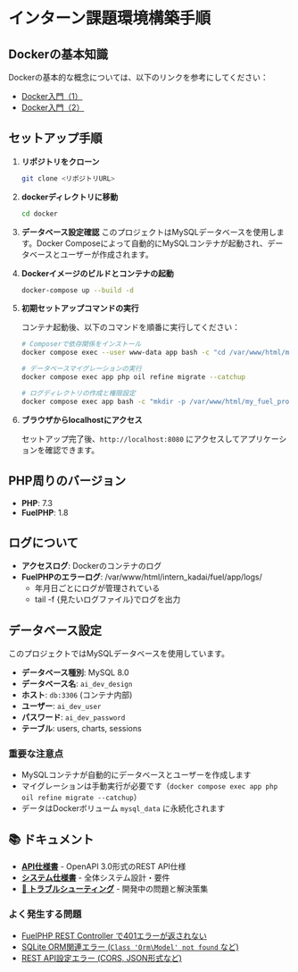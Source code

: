 # インターン課題環境構築手順

## Dockerの基本知識
Dockerの基本的な概念については、以下のリンクを参考にしてください：
- [Docker入門（1）](https://qiita.com/Sicut_study/items/4f301d000ecee98e78c9)
- [Docker入門（2）](https://qiita.com/takusan64/items/4d622ce1858c426719c7)

## セットアップ手順

1. **リポジトリをクローン**
   ```bash
   git clone <リポジトリURL>
   ```

2. **dockerディレクトリに移動**
   ```bash
   cd docker
   ```

3. **データベース設定確認**
   このプロジェクトはMySQLデータベースを使用します。Docker Composeによって自動的にMySQLコンテナが起動され、データベースとユーザーが作成されます。

4. **Dockerイメージのビルドとコンテナの起動**
   ```bash
   docker-compose up --build -d
   ```

5. **初期セットアップコマンドの実行**
   
   コンテナ起動後、以下のコマンドを順番に実行してください：
   
   ```bash
   # Composerで依存関係をインストール
   docker compose exec --user www-data app bash -c "cd /var/www/html/my_fuel_project && php composer.phar install --no-dev --optimize-autoloader --no-scripts"
   
   # データベースマイグレーションの実行
   docker compose exec app php oil refine migrate --catchup
   
   # ログディレクトリの作成と権限設定
   docker compose exec app bash -c "mkdir -p /var/www/html/my_fuel_project/fuel/app/logs && chown -R www-data:www-data /var/www/html/my_fuel_project/fuel/app/logs && chmod -R 755 /var/www/html/my_fuel_project/fuel/app/logs"
   ```

6. **ブラウザからlocalhostにアクセス**
   
   セットアップ完了後、`http://localhost:8080` にアクセスしてアプリケーションを確認できます。

## PHP周りのバージョン
- **PHP**: 7.3
- **FuelPHP**: 1.8

## ログについて
- **アクセスログ**: Dockerのコンテナのログ
- **FuelPHPのエラーログ**: /var/www/html/intern_kadai/fuel/app/logs/
  - 年月日ごとにログが管理されている
  - tail -f {見たいログファイル}でログを出力

## データベース設定
このプロジェクトではMySQLデータベースを使用しています。

- **データベース種別**: MySQL 8.0
- **データベース名**: `ai_dev_design`
- **ホスト**: `db:3306` (コンテナ内部)
- **ユーザー**: `ai_dev_user`
- **パスワード**: `ai_dev_password`
- **テーブル**: users, charts, sessions

### 重要な注意点
- MySQLコンテナが自動的にデータベースとユーザーを作成します
- マイグレーションは手動実行が必要です（`docker compose exec app php oil refine migrate --catchup`）
- データはDockerボリューム `mysql_data` に永続化されます

## 📚 ドキュメント

- **[API仕様書](./docs/api.yml)** - OpenAPI 3.0形式のREST API仕様
- **[システム仕様書](./docs/specifications.md)** - 全体システム設計・要件
- **[🔧 トラブルシューティング](./docs/troubleshooting/)** - 開発中の問題と解決策集

### よく発生する問題
- [FuelPHP REST Controller で401エラーが返されない](./docs/troubleshooting/fuelphp-rest-auth.md)
- [SQLite ORM関連エラー (`Class 'Orm\Model' not found` など)](./docs/troubleshooting/sqlite-orm-setup.md)
- [REST API設定エラー (CORS, JSON形式など)](./docs/troubleshooting/rest-api-best-practices.md)
